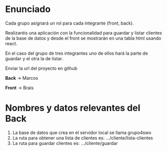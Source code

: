 # Enunciado

Cada grupo asignará un rol para cada integrante (front, back).  

Realizaréis una aplicación con la funcionalidad para guardar y listar clientes de la base de datos y desde el front se mostrarán en una tabla html usando react. 

En el caso del grupo de tres integrantes uno de ellos hará la parte de guardar y el otra la de listar.

Enviar la url del proyecto en github


**Back** -> Marcos

**Front** -> Brais

# Nombres y datos relevantes del Back

1. La base de datos que crea en el servidor local se llama grupo4swo
2. La ruta para obtener una lista de clientes es: .../cliente/lista-clientes
2. La ruta para guardar clientes es: .../cliente/guardar
